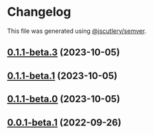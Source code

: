 # Changelog

This file was generated using [@jscutlery/semver](https://github.com/jscutlery/semver).

## [0.1.1-beta.3](https://github.com/wanoo21/ngb.email/compare/ngx-email-builder-0.1.1-beta.2...ngx-email-builder-0.1.1-beta.3) (2023-10-05)



## [0.1.1-beta.1](https://github.com/wanoo21/ngb.email/compare/ngx-email-builder-0.1.1-beta.0...ngx-email-builder-0.1.1-beta.1) (2023-10-05)



## [0.1.1-beta.0](https://github.com/wanoo21/ngb.email/compare/ngx-email-builder-0.1.0...ngx-email-builder-0.1.1-beta.0) (2023-10-05)



## [0.0.1-beta.1](https://github.com/wlocalhost/wlocalhost/compare/ngx-email-builder-0.0.1-beta.0...ngx-email-builder-0.0.1-beta.1) (2022-09-26)
